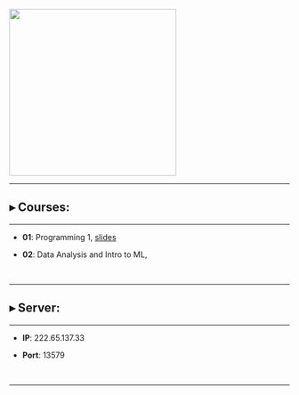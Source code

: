 <p float="left">
<img src="https://www.bioinfo-lab.com/img/road2ocean.jpg" height="300">
</p>

---------------------------------------

## ▸ Courses:

---------------------------------------

 * **01**: Programming 1, [slides](https://github.com/jumphone/BiUH-course/tree/main/c01/slides)

 * **02**: Data Analysis and Intro to ML, 

&nbsp;&nbsp;

---------------------------------------
## ▸ Server:

---------------------------------------

 * **IP**: 222.65.137.33

 * **Port**: 13579

&nbsp;&nbsp;

---------------------------------------



